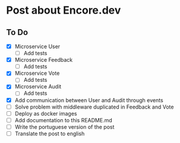# Post about Encore.dev

## To Do

- [x] Microservice User
    - [ ] Add tests
- [x] Microservice Feedback
    - [ ] Add tests
- [x] Microservice Vote
    - [ ] Add tests
- [x] Microservice Audit
    - [ ] Add tests
- [x] Add communication between User and Audit through events
- [ ] Solve problem with middleware duplicated in Feedback and Vote
- [ ] Deploy as docker images
- [ ] Add documentation to this README.md
- [ ] Write the portuguese version of the post
- [ ] Translate the post to english